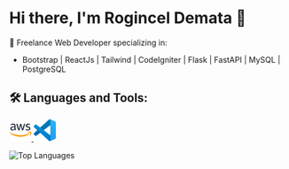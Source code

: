 # Hi there, I'm Rogincel Demata 👋

🚀 Freelance Web Developer specializing in:
- Bootstrap | ReactJs | Tailwind | CodeIgniter | Flask | FastAPI | MySQL | PostgreSQL

## 🛠️ Languages and Tools:
<p dir="auto">
  <a href="https://github.com/devicons/devicon/blob/master/icons/amazonwebservices/amazonwebservices-original-wordmark.svg" target="_blank" title="Amazon Web Services">
    <img src="https://github.com/devicons/devicon/blob/master/icons/amazonwebservices/amazonwebservices-original-wordmark.svg" title="Amazon Web Services" alt="VSCode" width="40" height="40" style="max-width: 100%;">
  </a>
  <a href="https://github.com/devicons/devicon/raw/master/icons/vscode/vscode-original.svg" target="_blank" title="VS Code">
    <img src="https://github.com/devicons/devicon/raw/master/icons/vscode/vscode-original.svg" title="VS Code" alt="VS Code" width="40" height="40" style="max-width: 100%;">
  </a>
</p>

![Top Languages](https://github-readme-stats.vercel.app/api/top-langs/?username=dmathz-dev&layout=compact&hide_progress=true)

